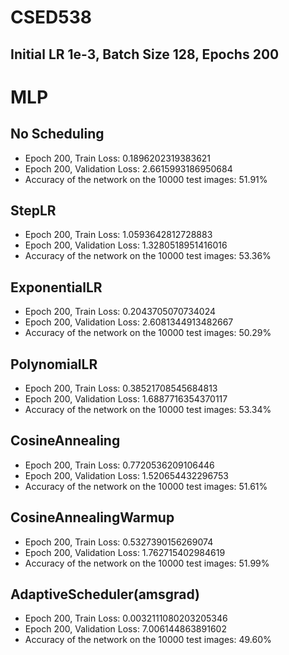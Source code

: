 # CSED538
## Initial LR 1e-3, Batch Size 128, Epochs 200
# MLP
## No Scheduling
- Epoch 200, Train Loss: 0.1896202319383621
- Epoch 200, Validation Loss: 2.6615993186950684
- Accuracy of the network on the 10000 test images: 51.91%

## StepLR
- Epoch 200, Train Loss: 1.0593642812728883
- Epoch 200, Validation Loss: 1.3280518951416016
- Accuracy of the network on the 10000 test images: 53.36%

## ExponentialLR
- Epoch 200, Train Loss: 0.2043705070734024
- Epoch 200, Validation Loss: 2.6081344913482667
- Accuracy of the network on the 10000 test images: 50.29%

## PolynomialLR
- Epoch 200, Train Loss: 0.38521708545684813
- Epoch 200, Validation Loss: 1.6887716354370117
- Accuracy of the network on the 10000 test images: 53.34%

## CosineAnnealing
- Epoch 200, Train Loss: 0.7720536209106446
- Epoch 200, Validation Loss: 1.520654432296753
- Accuracy of the network on the 10000 test images: 51.61%

## CosineAnnealingWarmup
- Epoch 200, Train Loss: 0.5327390156269074
- Epoch 200, Validation Loss: 1.762715402984619
- Accuracy of the network on the 10000 test images: 51.99%

## AdaptiveScheduler(amsgrad)
- Epoch 200, Train Loss: 0.0032111080203205346
- Epoch 200, Validation Loss: 7.006144863891602
- Accuracy of the network on the 10000 test images: 49.60%